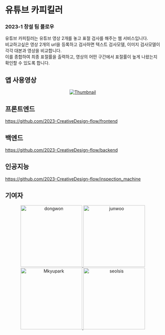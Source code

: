 # 유튜브 카피킬러
### 2023-1 창설 팀 플로우
유튜브 카피킬러는 유튜브 영상 2개를 놓고 표절 검사를 해주는 웹 서비스입니다.  
비교하고싶은 영상 2개의 url을 등록하고 검사하면 텍스트 검사모델, 이미지 검사모델이 각각 대본과 영상을 비교합니다.   
이를 종합하여 최종 표절률을 출력하고, 영상의 어떤 구간에서 표절률이 높게 나왔는지 확인할 수 있도록 합니다.  

  
  
  
## 앱 사용영상   

<div align="center">  
  
[![Thumbnail](https://github.com/2023-CreativeDesign-flow/youtube_copykiller/assets/102962030/752af007-b220-4f06-ab41-246693233d44)](https://youtu.be/4zSbQqDRctc)    

</div>  

## 프론트엔드  
https://github.com/2023-CreativeDesign-flow/frontend
## 백엔드  
https://github.com/2023-CreativeDesign-flow/backend
## 인공지능  
https://github.com/2023-CreativeDesign-flow/inspection_machine  



## 기여자   
<div align="center">
  <a href="https://github.com/dongwon99">
    <img src="https://user-images.githubusercontent.com/102962030/206461747-4d56a152-6963-46ea-853a-603465037070.png", width=200, alt="dongwon", title="dongwon99"/>
  </a>
  <a href="https://github.com/doodaad">
    <img src="https://avatars.githubusercontent.com/u/102963278?v=4", width=200, alt="junwoo", title="doodaad"/>
  </a>
  <a href="https://github.com/Mkyupark">
    <img src="https://avatars.githubusercontent.com/u/102354411?v=4", width=200, alt="Mkyupark", title="Mkyupark"/>
  </a>
  <a href="https://github.com/seolsis">
    <img src="https://avatars.githubusercontent.com/u/88234067?v=4", width=200, alt="seolsis", title="seolsis"/>
  </a>
</div>
